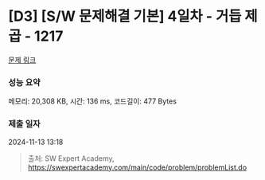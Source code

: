# [D3] [S/W 문제해결 기본] 4일차 - 거듭 제곱 - 1217 

[문제 링크](https://swexpertacademy.com/main/code/problem/problemDetail.do?contestProbId=AV14dUIaAAUCFAYD) 

### 성능 요약

메모리: 20,308 KB, 시간: 136 ms, 코드길이: 477 Bytes

### 제출 일자

2024-11-13 13:18



> 출처: SW Expert Academy, https://swexpertacademy.com/main/code/problem/problemList.do